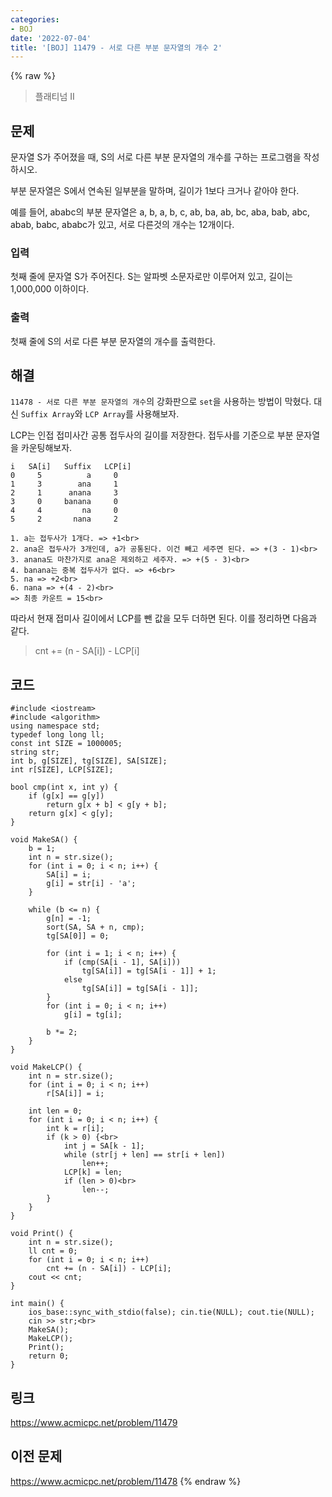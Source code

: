 ```yaml
---
categories:
- BOJ
date: '2022-07-04'
title: '[BOJ] 11479 - 서로 다른 부분 문자열의 개수 2'
---
```


{% raw %}
> 플래티넘 II<br>

## 문제
문자열 S가 주어졌을 때, S의 서로 다른 부분 문자열의 개수를 구하는 프로그램을 작성하시오.

부분 문자열은 S에서 연속된 일부분을 말하며, 길이가 1보다 크거나 같아야 한다.

예를 들어, ababc의 부분 문자열은 a, b, a, b, c, ab, ba, ab, bc, aba, bab, abc, abab, babc, ababc가 있고, 서로 다른것의 개수는 12개이다.

### 입력
첫째 줄에 문자열 S가 주어진다. S는 알파벳 소문자로만 이루어져 있고, 길이는 1,000,000 이하이다.

### 출력
첫째 줄에 S의 서로 다른 부분 문자열의 개수를 출력한다.

## 해결
`11478 - 서로 다른 부분 문자열의 개수`의 강화판으로 `set`을 사용하는 방법이 막혔다. 대신 `Suffix Array`와 `LCP Array`를 사용해보자.

LCP는 인접 접미사간 공통 접두사의 길이를 저장한다. 접두사를 기준으로 부분 문자열을 카운팅해보자.
```
i   SA[i]   Suffix   LCP[i]
0     5          a     0
1     3        ana     1
2     1      anana     3
3     0     banana     0
4     4         na     0
5     2       nana     2

1. a는 접두사가 1개다. => +1<br>
2. ana은 접두사가 3개인데, a가 공통된다. 이건 빼고 세주면 된다. => +(3 - 1)<br>
3. anana도 마찬가지로 ana은 제외하고 세주자. => +(5 - 3)<br>
4. banana는 중복 접두사가 없다. => +6<br>
5. na => +2<br>
6. nana => +(4 - 2)<br>
=> 최종 카운트 = 15<br>
```
따라서 현재 접미사 길이에서 LCP를 뺀 값을 모두 더하면 된다. 이를 정리하면 다음과 같다.
> 	cnt += (n - SA[i]) - LCP[i]<br>

## 코드
```
#include <iostream>
#include <algorithm>
using namespace std;
typedef long long ll;
const int SIZE = 1000005;
string str;
int b, g[SIZE], tg[SIZE], SA[SIZE];
int r[SIZE], LCP[SIZE];

bool cmp(int x, int y) {
	if (g[x] == g[y])
		return g[x + b] < g[y + b];
	return g[x] < g[y];
}

void MakeSA() {
	b = 1;
	int n = str.size();
	for (int i = 0; i < n; i++) {
		SA[i] = i;
		g[i] = str[i] - 'a';
	}

	while (b <= n) {
		g[n] = -1;
		sort(SA, SA + n, cmp);
		tg[SA[0]] = 0;

		for (int i = 1; i < n; i++) {
			if (cmp(SA[i - 1], SA[i]))
				tg[SA[i]] = tg[SA[i - 1]] + 1;
			else
				tg[SA[i]] = tg[SA[i - 1]];
		}
		for (int i = 0; i < n; i++)
			g[i] = tg[i];

		b *= 2;
	}
}

void MakeLCP() {
	int n = str.size();
	for (int i = 0; i < n; i++)
		r[SA[i]] = i;
	
	int len = 0;
	for (int i = 0; i < n; i++) {
		int k = r[i];
		if (k > 0) {<br>
			int j = SA[k - 1];
			while (str[j + len] == str[i + len])
				len++;
			LCP[k] = len;
			if (len > 0)<br>
				len--;
		}
	}
}

void Print() {
	int n = str.size();
	ll cnt = 0;
	for (int i = 0; i < n; i++)
		cnt += (n - SA[i]) - LCP[i];
	cout << cnt;
}

int main() {
	ios_base::sync_with_stdio(false); cin.tie(NULL); cout.tie(NULL);
	cin >> str;<br>
	MakeSA();
	MakeLCP();
	Print();
	return 0;
}
```

## 링크
https://www.acmicpc.net/problem/11479

## 이전 문제
https://www.acmicpc.net/problem/11478
{% endraw %}